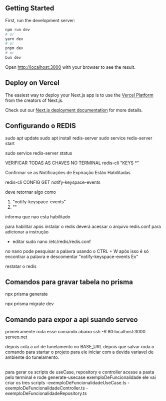 ## Getting Started

First, run the development server:

```bash
npm run dev
# or
yarn dev
# or
pnpm dev
# or
bun dev
```

Open [http://localhost:3000](http://localhost:3000) with your browser to see the result.

## Deploy on Vercel

The easiest way to deploy your Next.js app is to use the [Vercel Platform](https://vercel.com/new?utm_medium=default-template&filter=next.js&utm_source=create-next-app&utm_campaign=create-next-app-readme) from the creators of Next.js.

Check out our [Next.js deployment documentation](https://nextjs.org/docs/app/building-your-application/deploying) for more details.

## Configurando o REDIS

sudo apt update
sudo apt install redis-server
sudo service redis-server start

sudo service redis-server status

VERIFICAR TODAS AS CHAVES NO TERMINAL
redis-cli
"KEYS \*"

Confirmar se as Notificações de Expiração Estão Habilitadas

redis-cli CONFIG GET notify-keyspace-events

deve retornar algo como

1. "notify-keyspace-events"
2. ""

informa que nao esta habilitado

para habilitar após instalar o redis deverá acessar o arquivo redis.conf para adicionar a instrução

- editar
  sudo nano /etc/redis/redis.conf

no nano pode pesquisar a palavra usando o CTRL + W
após isso é só encontrar a palavra e descomentar
"notify-keyspace-events Ex"

restatar o redis

## Comandos para gravar tabela no prisma

npx prisma generate

npx prisma migrate dev

## Comando para expor a api suando serveo

primeiramente roda esse comando abaixo
ssh -R 80:localhost:3000 serveo.net

depois cola a url de tunelamento no BASE_URL
depois que salvar roda o comando para startar o projeto para ele iniciar com a devida variavel de ambiente
do tunelamento.

##

para gerar os scripts de useCase, repository e controller
acesse a pasta pelo terminal e rode
generate-usecase exemploDeFuncionalidade
ele vai criar os tres scripts
-exemploDeFuncionalidadeUseCase.ts
-exemploDeFuncionalidadeController.ts
-exemploDeFuncionalidadeRepository.ts
